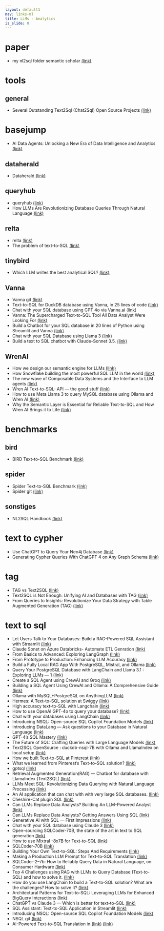 ```yaml
---
layout: default1
nav: links-ml
title: LLMs - Analytics
is_slide: 0
---
```

# paper
- my nl2sql folder semantic scholar
[(link)](https://www.semanticscholar.org/shared/library/folder/11452802)


# tools
## general
- Several Outstanding Text2Sql (Chat2Sql) Open Source Projects
[(link)](https://medium.com/@tubelwj/several-outstanding-text2sql-chat2sql-open-source-projects-237de8496b93)

# basejump
- AI Data Agents: Unlocking a New Era of Data Intelligence and Analytics
[(link)](https://medium.com/basejump-ai/ai-data-agents-unlocking-a-new-era-of-data-intelligence-and-analytics-f0b4437d89b5)



## dataherald
- Dataherald 
[(link)](https://github.com/Dataherald/dataherald)

## queryhub
- queryhub
[(link)](https://www.queryhub.ai/)
- How LLMs Are Revolutionizing Database Queries Through Natural Language
[(link)](https://www.queryhub.ai/blog/natural-language-to-sql-llm)



## relta
- relta
[(link)](https://www.relta.dev/)
- The problem of text-to-SQL
[(link)](https://medium.com/relta/the-problem-of-text-to-sql-9fa9df8d15ab)

## tinybird
- Which LLM writes the best analytical SQL?
[(link)](https://www.tinybird.co/blog-posts/which-llm-writes-the-best-sql)



## Vanna
- Vanna git
[(link)](https://github.com/vanna-ai/vanna)
- Text-to-SQL for DuckDB database using Vanna, in 25 lines of code
[(link)](https://arslanshahid-1997.medium.com/text-to-sql-for-duckdb-database-using-vanna-in-25-lines-of-code-f564d97faafd)
- Chat with your SQL database using GPT 4o via Vanna.ai
[(link)](https://arslanshahid-1997.medium.com/chat-with-your-sql-database-using-gpt-4o-via-vanna-ai-b87e3296f8dc)
- Vanna: The Supercharged Text-to-SQL Tool All Data Analyst Were Looking For
[(link)](bbb)
- Build a Chatbot for your SQL database in 20 lines of Python using Streamlit and Vanna
[(link)](https://blog.stackademic.com/build-a-chatbot-for-your-sql-database-in-20-lines-of-python-5fbd47d43649)
- Chat with your SQL Database using Llama 3
[(link)](https://arslanshahid-1997.medium.com/chat-with-your-sql-database-using-llama-3-4d4c496e12e8)
- Build a text to SQL chatbot with Claude-Sonnet 3.5.
[(link)](https://arslanshahid-1997.medium.com/build-a-text-to-sql-chatbot-with-claude-sonnet-3-5-621a5bf9f922)


## WrenAI
- How we design our semantic engine for LLMs
[(link)](https://blog.getwren.ai/how-we-design-our-semantic-engine-for-llms-84a00e6e3baa)
- How Snowflake building the most powerful SQL LLM in the world
[(link)](https://blog.getwren.ai/what-we-learned-from-snowflake-copilot-building-the-most-powerful-sql-llm-in-the-world-52f82d661bc1)
- The new wave of Composable Data Systems and the Interface to LLM agents
[(link)](https://blog.getwren.ai/the-new-wave-of-composable-data-systems-and-the-interface-to-llm-agents-ec8f0a2e7141)
- Wren AI Text-to-SQL: API — the good stuff
[(link)](https://medium.com/@qdrddr/wrenai-text-to-sql-api-the-good-stuff-e4d57c0c181c)
- How to use Meta Llama 3 to query MySQL database using Ollama and Wren AI
[(link)](https://blog.getwren.ai/how-to-use-meta-llama-3-to-query-mysql-database-using-ollama-on-your-machine-2c087b204e41)
- Why the Semantic Layer is Essential for Reliable Text-to-SQL and How Wren AI Brings it to Life
[(link)](https://medium.com/wrenai/why-the-semantic-layer-is-essential-for-reliable-text-to-sql-and-how-wren-ai-brings-it-to-life-c54cc0e6e4bc)



# benchmarks
## bird
- BIRD Text-to-SQL Benchmark
[(link)](https://bird-bench.github.io/)

## spider
- Spider Text-to-SQL Benchmark
[(link)](https://yale-lily.github.io/spider)
- Spider git
[(link)](https://github.com/taoyds/spider)

## sonstiges
- NL2SQL Handbook
[(link)](https://github.com/HKUSTDial/NL2SQL_Handbook)







# text to cypher
- Use ChatGPT to Query Your Neo4j Database
[(link)](https://towardsdatascience.com/use-chatgpt-to-query-your-neo4j-database-78680a05ec2)
- Generating Cypher Queries With ChatGPT 4 on Any Graph Schema
[(link)](https://medium.com/neo4j/generating-cypher-queries-with-chatgpt-4-on-any-graph-schema-a57d7082a7e7)

# tag
- TAG vs Text2SQL
[(link)](https://medium.com/@visrow/tag-vs-text2sql-96542742e401)
- Text2SQL is Not Enough: Unifying AI and Databases with TAG
[(link)](https://github.com/TAG-Research/TAG-Bench)
- From Queries to Insights: Revolutionize Your Data Strategy with Table Augmented Generation (TAG)
[(link)](https://medium.com/@kanishk.khatter/from-queries-to-insights-revolutionize-your-data-strategy-with-table-augmented-generation-tag-b9fb31006a52)






# text to sql
- Let Users Talk to Your Databases: Build a RAG-Powered SQL Assistant with Streamlit
[(link)](https://medium.com/@raphael.schols/4fc9a2ee3960)
- Claude Sonet on Azure Databricks- Automate ETL Genration
[(link)](https://medium.com/@mariusz_kujawski/claude-sonet-on-azure-databricks-automate-etl-genration-b174f33efe63)
- From Basics to Advanced: Exploring LangGraph
[(link)](https://towardsdatascience.com/from-basics-to-advanced-exploring-langgraph-e8c1cf4db787)
- From Prototype to Production: Enhancing LLM Accuracy
[(link)](https://towardsdatascience.com/from-prototype-to-production-enhancing-llm-accuracy-791d79b0af9b)
- Build a Fully Local RAG App With PostgreSQL, Mistral, and Ollama 
[(link)](https://www.timescale.com/blog/build-a-fully-local-rag-app-with-postgresql-mistral-and-ollama/)
- Query Your PostgreSQL Database with LangChain and Llama 3.1 : Exploring LLMs — 1
[(link)](https://blog.gopenai.com/query-your-postgresql-database-with-langchain-and-llama-3-1-exploring-llms-1-ba3a9560c0d1)
- Create a SQL Agent using CrewAI and Groq
[(link)](https://medium.com/the-ai-forum/create-a-sql-agent-using-crewai-and-groq-005895ba31b3)
- Building a SQL Agent Using CrewAI and Ollama: A Comprehensive Guide
[(link)](https://medium.com/@mauryaanoop3/building-a-sql-agent-using-crewai-and-ollama-a-comprehensive-guide-1ad089610056)
- Ollama with MySQL+PostgreSQL on AnythingLLM
[(link)](https://medium.com/free-or-open-source-software/ollama-with-mysql-postgresql-on-anythingllm-8e8ff0b309b5)
- Hermes: A Text-to-SQL solution at Swiggy
[(link)](https://bytes.swiggy.com/hermes-a-text-to-sql-solution-at-swiggy-81573fb4fb6e)
- High accuracy text-to-SQL with Langchain
[(link)](https://medium.com/dataherald/high-accuracy-text-to-sql-with-langchain-840742133b83)
- How to use OpenAI GPT-4o to query your database?
[(link)](https://blog.getwren.ai/how-do-you-use-openai-gpt-4o-to-query-your-database-f24be68b0b70)
- Chat with your databases using LangChain
[(link)](https://coinsbench.com/chat-with-your-databases-using-langchain-bb7d31ed2e76)
- Introducing NSQL: Open-source SQL Copilot Foundation Models
[(link)](https://www.numbersstation.ai/post/introducing-nsql-open-source-sql-copilot-foundation-models)
- Introducing DataLang — Ask questions to your Database in Natural Language
[(link)](https://alexandromtzg.medium.com/introducing-datalang-ask-questions-to-your-database-in-natural-language-11a07ed66270)
- GPT-4’s SQL Mastery
[(link)](https://medium.com/querymind/gpt-4s-sql-mastery-2cd1f3dea543)
- The Future of SQL: Crafting Queries with Large Language Models
[(link)](https://blog.stackademic.com/the-future-of-sql-crafting-queries-with-large-language-models-3c696f978a8f)
- Text2SQL OpenSource : duckdb-nsql-7B with Ollama and LlamaIndex on local setup
[(link)](https://diptimanrc.medium.com/text2sql-opensource-duckdb-nsql-7b-with-ollama-and-llamaindex-on-local-setup-6f266f78bc4f)
- How we built Text-to-SQL at Pinterest
[(link)](https://medium.com/pinterest-engineering/how-we-built-text-to-sql-at-pinterest-30bad30dabff)
- What we learned from Pinterest’s Text-to-SQL solution?
[(link)](https://blog.getwren.ai/what-we-learned-from-pinterests-text-to-sql-solution-840fa5840635)
- gptsql
[(link)](https://github.com/tatari-tv/gptsql)
- Retrieval Augmented Generation(RAG) — Chatbot for database with LlamaIndex (Text2SQL)
[(link)](https://abvijaykumar.medium.com/retrieval-augmented-generation-rag-with-llamaindex-on-a-database-text2sql-f4276943b256)
- LLMs Meet SQL: Revolutionizing Data Querying with Natural Language Processing
[(link)](https://levelup.gitconnected.com/llms-meet-sql-revolutionizing-data-querying-with-natural-language-processing-52487337f043)
- An AI application that can chat with with very large SQL databases.
[(link)](https://systemdesigner.medium.com/an-ai-application-that-can-chat-with-with-very-large-sql-databases-acd730fcfa26)
- Cheshire-Cat plugin SQL
[(link)](https://medium.com/mad-chatter-tea-party/cheshire-cat-ai-plugin-aichatsql-12994a8f576b)
- Can LLMs Replace Data Analysts? Building An LLM-Powered Analyst
[(link)](bbb)
- Can LLMs Replace Data Analysts? Getting Answers Using SQL
[(link)](https://towardsdatascience.com/can-llms-replace-data-analysts-getting-answers-using-sql-8cf7da132259)
- Generative AI with SQL — First Impressions
[(link)](https://medium.com/learning-sql/generative-ai-with-sql-first-impressions-3d26c5f17ae3)
- Chat with your SQL database using Claude 3
[(link)](https://arslanshahid-1997.medium.com/chat-with-your-sql-database-using-claude-3-1e7476e1c1b2)
- Open-sourcing SQLCoder-70B, the state of the art in text to SQL generation
[(link)](https://defog.ai/blog/open-sourcing-sqlcoder-70b/)
- How to use Mixtral -8x7B for Text-to-SQL
[(link)](https://medium.com/dataherald/how-to-use-mixtral-8x7b-for-text-to-sql-9ae8bb52a3c3)
- SQLCoder-70B
[(link)](https://defog.ai/blog/open-sourcing-sqlcoder-70b/)
- Building Your Own Text-to-SQL: Steps And Requirements
[(link)](https://medium.com/querymind/building-your-own-text-to-sql-steps-and-requirements-ab276826c882)
- Making a Production LLM Prompt for Text-to-SQL Translation
[(link)](https://innerjoin.bit.io/making-a-production-llm-prompt-for-text-to-sql-translation-b798b6e94783)
- SQLCoder-2–7b: How to Reliably Query Data in Natural Language, on Consumer Hardware
[(link)](https://medium.com/use-ai/sqlcoder-2-7b-how-to-reliably-query-data-in-natural-language-on-consumer-hardware-cb352a3cf3ab)
- Top 4 Challenges using RAG with LLMs to Query Database (Text-to-SQL) and how to solve it.
[(link)](https://blog.getwren.ai/4-key-technical-challenges-using-rag-with-llms-to-query-database-text-to-sql-and-how-to-solve-it-5d5a3d6682e5)
- How do you use LangChain to build a Text-to-SQL solution? What are the challenges? How to solve it?
[(link)](https://blog.getwren.ai/how-do-you-use-langchain-to-build-a-text-to-sql-solution-what-are-the-challenges-how-to-solve-it-b6d9c66aa038)
- Architectural Patterns for Text-to-SQL: Leveraging LLMs for Enhanced BigQuery Interactions
[(link)](https://medium.com/google-cloud/architectural-patterns-for-text-to-sql-leveraging-llms-for-enhanced-bigquery-interactions-59756a749e15)
- ChatGPT vs Claude 3 — Which is better for text-to-SQL
[(link)](https://arslanshahid-1997.medium.com/chatgpt-vs-claude-3-which-is-better-for-text-to-sql-e2eee59ea581)
- SQL Assistant: Text-to-SQL Application in Streamlit
[(link)](https://medium.com/@romina.elena.mendez/sql-assistant-text-to-sql-application-in-streamlit-b54f65d06b97)
- Introducing NSQL: Open-source SQL Copilot Foundation Models
[(link)](https://www.numbersstation.ai/post/introducing-nsql-open-source-sql-copilot-foundation-models)
- NSQL git
[(link)](https://github.com/NumbersStationAI/NSQL/tree/main)
- AI-Powered Text-to-SQL Translation in 
[(link)](http://bit.io)
[(link)](https://blog.bit.io/ai-powered-text-to-sql-translation-in-bit-io-1fbcf32fd586)


